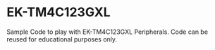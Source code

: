 # EK-TM4C123GXL
Sample Code to play with EK-TM4C123GXL Peripherals.
Code can be reused for educational purposes only.
